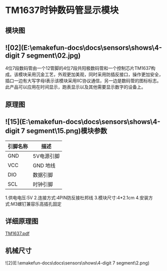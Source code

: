 # TM1637时钟数码管显示模块

## 模块图

## ![02](E:\emakefun-docs\docs\sensors\shows\4-digit 7 segment\02.jpg)

 4位7段数码管由一个12管脚的4位7段共阳极数码管和一个控制芯片TM1637构成。该模块采用沉金工艺，外观更加美观，同时采用防插反接口，操作更加安全，插口一边有大写字母I表示该模块采用IIC协议通信，另一边是数码管的图标标志。此产品可以应用在时间显示，跑表显示以及其他需要显示数字的设备上。

## 原理图

## ![15](E:\emakefun-docs\docs\sensors\shows\4-digit 7 segment\15.png)模块参数

| 引脚名称 | 描述       |
| -------- | ---------- |
| GND      | 5V电源引脚 |
| VCC      | GND 地线   |
| DIO      | 数据引脚   |
| SCL      | 时钟引脚   |

1.供电电压:5V
2.连接方式:4PIN防反接杜邦线
3.模块尺寸:4*2.1cm
4.安装方式:M3螺钉兼容乐高插孔固定

## 详细原理图

[TM1637.pdf](https://emakefun-docs.readthedocs.io/zh_CN/latest/sensors/shows/TM1637/4位带时钟7段数码管模块图片/TM1637.pdf)

## 机械尺寸

![2](E:\emakefun-docs\docs\sensors\shows\4-digit 7 segment\2.png)